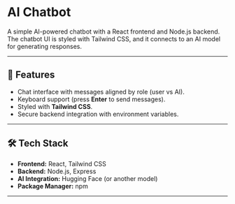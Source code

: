 # AI Chatbot

A simple AI-powered chatbot with a React frontend and Node.js backend.  
The chatbot UI is styled with Tailwind CSS, and it connects to an AI model for generating responses.

---

## 🚀 Features
- Chat interface with messages aligned by role (user vs AI).
- Keyboard support (press **Enter** to send messages).
- Styled with **Tailwind CSS**.
- Secure backend integration with environment variables.

---

## 🛠️ Tech Stack
- **Frontend:** React, Tailwind CSS
- **Backend:** Node.js, Express
- **AI Integration:** Hugging Face (or another model)
- **Package Manager:** npm

---

